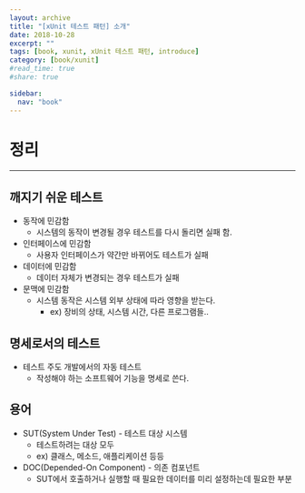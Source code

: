 ```yaml
---
layout: archive
title: "[xUnit 테스트 패턴] 소개"
date: 2018-10-28
excerpt: ""
tags: [book, xunit, xUnit 테스트 패턴, introduce]
category: [book/xunit]
#read_time: true
#share: true

sidebar:
  nav: "book"
---
```


# 정리

* * *

## 깨지기 쉬운 테스트

* 동작에 민감함
  * 시스템의 동작이 변경될 경우 테스트를 다시 돌리면 실패 함.
* 인터페이스에 민감함
  * 사용자 인터페이스가 약간만 바뀌어도 테스트가 실패
* 데이터에 민감함
  * 데이터 자체가 변경되는 경우 테스트가 실패
* 문맥에 민감함
  * 시스템 동작은 시스템 외부 상태에 따라 영향을 받는다.
    * ex) 장비의 상태, 시스템 시간, 다른 프로그램들..

## 명세로서의 테스트

* 테스트 주도 개발에서의 자동 테스트
  * 작성해야 하는 소프트웨어 기능을 명세로 쓴다.

## 용어

* SUT(System Under Test) - 테스트 대상 시스템
  * 테스트하려는 대상 모두
  * ex) 클래스, 메소드, 애플리케이션 등등
* DOC(Depended-On Component) - 의존 컴포넌트
  * SUT에서 호출하거나 실행할 때 필요한 데이터를 미리 설정하는데 필요한 부분